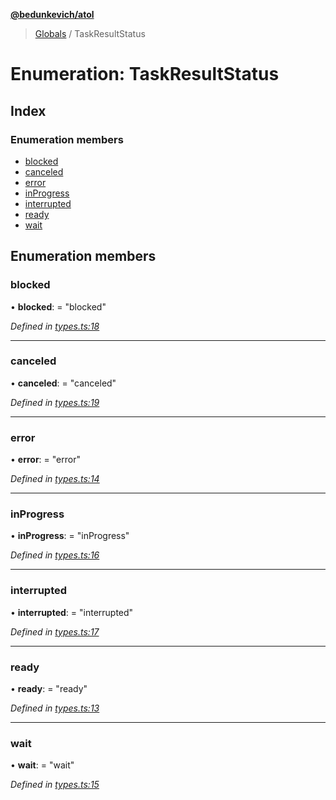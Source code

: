 **[@bedunkevich/atol](../README.md)**

> [Globals](../README.md) / TaskResultStatus

# Enumeration: TaskResultStatus

## Index

### Enumeration members

* [blocked](taskresultstatus.md#blocked)
* [canceled](taskresultstatus.md#canceled)
* [error](taskresultstatus.md#error)
* [inProgress](taskresultstatus.md#inprogress)
* [interrupted](taskresultstatus.md#interrupted)
* [ready](taskresultstatus.md#ready)
* [wait](taskresultstatus.md#wait)

## Enumeration members

### blocked

•  **blocked**:  = "blocked"

*Defined in [types.ts:18](https://github.com/Bedunkevich/atol/blob/94055b4/src/types.ts#L18)*

___

### canceled

•  **canceled**:  = "canceled"

*Defined in [types.ts:19](https://github.com/Bedunkevich/atol/blob/94055b4/src/types.ts#L19)*

___

### error

•  **error**:  = "error"

*Defined in [types.ts:14](https://github.com/Bedunkevich/atol/blob/94055b4/src/types.ts#L14)*

___

### inProgress

•  **inProgress**:  = "inProgress"

*Defined in [types.ts:16](https://github.com/Bedunkevich/atol/blob/94055b4/src/types.ts#L16)*

___

### interrupted

•  **interrupted**:  = "interrupted"

*Defined in [types.ts:17](https://github.com/Bedunkevich/atol/blob/94055b4/src/types.ts#L17)*

___

### ready

•  **ready**:  = "ready"

*Defined in [types.ts:13](https://github.com/Bedunkevich/atol/blob/94055b4/src/types.ts#L13)*

___

### wait

•  **wait**:  = "wait"

*Defined in [types.ts:15](https://github.com/Bedunkevich/atol/blob/94055b4/src/types.ts#L15)*
